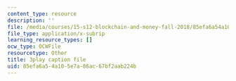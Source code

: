 ```yaml
---
content_type: resource
description: ''
file: /media/courses/15-s12-blockchain-and-money-fall-2018/85efa6a54a105e7a86ac67bf2aab224b_0UvVOMZqpEA.vtt
file_type: application/x-subrip
learning_resource_types: []
ocw_type: OCWFile
resourcetype: Other
title: 3play caption file
uid: 85efa6a5-4a10-5e7a-86ac-67bf2aab224b
---
```

